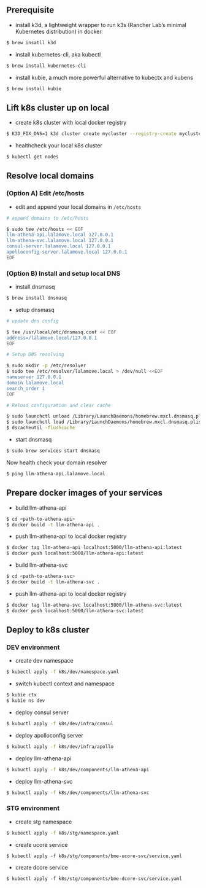 
## Prerequisite
- install k3d, a lightweight wrapper to run k3s (Rancher Lab’s minimal Kubernetes distribution) in docker.
```sh
$ brew insatll k3d
```

- install kubernetes-cli, aka kubectl
```sh
$ brew install kubernetes-cli
```

- install kubie, a much more powerful alternative to kubectx and kubens
```sh
$ brew install kubie
```

## Lift k8s cluster up on local
- create k8s cluster with local docker registry
```sh
$ K3D_FIX_DNS=1 k3d cluster create mycluster --registry-create mycluster-registry.localhost:5000 -p "80:80@loadbalancer" --agents 2
```

- healthcheck your local k8s cluster
```sh
$ kubectl get nodes
```

<!-- - create local docker registry
```sh
k3d registry create registry.localhost --port 5000
``` -->

## Resolve local domains

### (Option A) Edit /etc/hosts
- edit and append your local domains in `/etc/hosts`
```sh
# append domains to /etc/hosts

$ sudo tee /etc/hosts << EOF
llm-athena-api.lalamove.local 127.0.0.1
llm-athena-svc.lalamove.local 127.0.0.1
consul-server.lalamove.local 127.0.0.1
apolloconfig-server.lalamove.local 127.0.0.1
EOF
```

### (Option B) Install and setup local DNS
- install dnsmasq
```sh
$ brew install dnsmasq
```

- setup dnsmasq
```sh
# update dns config

$ tee /usr/local/etc/dnsmasq.conf << EOF
address=/lalamove.local/127.0.0.1
EOF
```

```sh
# Setup DNS resolving

$ sudo mkdir -p /etc/resolver
$ sudo tee /etc/resolver/lalamove.local > /dev/null <<EOF
nameserver 127.0.0.1
domain lalamove.local
search_order 1
EOF
```

```sh
# Reload configuration and clear cache

$ sudo launchctl unload /Library/LaunchDaemons/homebrew.mxcl.dnsmasq.plist
$ sudo launchctl load /Library/LaunchDaemons/homebrew.mxcl.dnsmasq.plist
$ dscacheutil -flushcache
```

- start dnsmasq
```sh
$ sudo brew services start dnsmasq
```

Now health check your domain resolver
```sh
$ ping llm-athena-api.lalamove.local
```

## Prepare docker images of your services
- build llm-athena-api
```sh
$ cd <path-to-athena-api> 
$ docker build -t llm-athena-api . 
```

- push llm-athena-api to local docker registry
```sh
$ docker tag llm-athena-api localhost:5000/llm-athena-api:latest
$ docker push localhost:5000/llm-athena-api:latest
```

- build llm-athena-svc
```sh
$ cd <path-to-athena-svc> 
$ docker build -t llm-athena-svc . 
```

- push llm-athena-api to local docker registry
```sh
$ docker tag llm-athena-svc localhost:5000/llm-athena-svc:latest
$ docker push localhost:5000/llm-athena-svc:latest
```

## Deploy to k8s cluster

### DEV environment
- create dev namespace
```sh
$ kubectl apply -f k8s/dev/namespace.yaml
```

- switch kubectl context and namespace
```sh
$ kubie ctx
$ kubie ns dev
```

- deploy consul server
```sh
$ kubuctl apply -f k8s/dev/infra/consul
```

- deploy apolloconfig server
```sh
$ kubuctl apply -f k8s/dev/infra/apollo
```

- deploy llm-athena-api
```sh
$ kubuctl apply -f k8s/dev/components/llm-athena-api
```

- deploy llm-athena-svc
```sh
$ kubuctl apply -f k8s/dev/components/llm-athena-svc
```

### STG environment
- create stg namespace
```sh
$ kubectl apply -f k8s/stg/namespace.yaml
```

- create ucore service
```
$ kubectl apply -f k8s/stg/components/bme-ucore-svc/service.yaml
```

- create dcore service
```
$ kubectl apply -f k8s/stg/components/bme-dcore-svc/service.yaml
```
